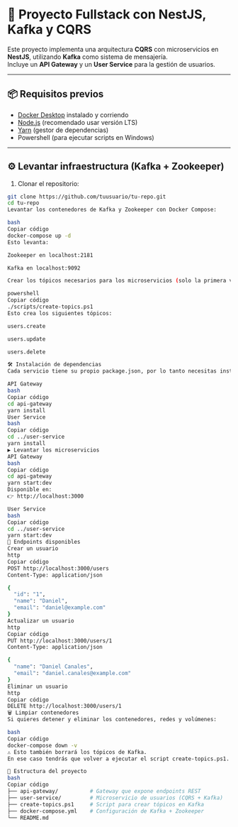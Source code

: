 # 🚀 Proyecto Fullstack con NestJS, Kafka y CQRS

Este proyecto implementa una arquitectura **CQRS** con microservicios en **NestJS**, utilizando **Kafka** como sistema de mensajería.  
Incluye un **API Gateway** y un **User Service** para la gestión de usuarios.

---

## 📦 Requisitos previos

- [Docker Desktop](https://www.docker.com/products/docker-desktop) instalado y corriendo
- [Node.js](https://nodejs.org/) (recomendado usar versión LTS)
- [Yarn](https://yarnpkg.com/) (gestor de dependencias)
- Powershell (para ejecutar scripts en Windows)

---

## ⚙️ Levantar infraestructura (Kafka + Zookeeper)

1. Clonar el repositorio:

```bash
git clone https://github.com/tuusuario/tu-repo.git
cd tu-repo
Levantar los contenedores de Kafka y Zookeeper con Docker Compose:

bash
Copiar código
docker-compose up -d
Esto levanta:

Zookeeper en localhost:2181

Kafka en localhost:9092

Crear los tópicos necesarios para los microservicios (solo la primera vez o si borras los volúmenes):

powershell
Copiar código
./scripts/create-topics.ps1
Esto crea los siguientes tópicos:

users.create

users.update

users.delete

🛠️ Instalación de dependencias
Cada servicio tiene su propio package.json, por lo tanto necesitas instalar dependencias en ambos:

API Gateway
bash
Copiar código
cd api-gateway
yarn install
User Service
bash
Copiar código
cd ../user-service
yarn install
▶️ Levantar los microservicios
API Gateway
bash
Copiar código
cd api-gateway
yarn start:dev
Disponible en:
👉 http://localhost:3000

User Service
bash
Copiar código
cd ../user-service
yarn start:dev
📡 Endpoints disponibles
Crear un usuario
http
Copiar código
POST http://localhost:3000/users
Content-Type: application/json

{
  "id": "1",
  "name": "Daniel",
  "email": "daniel@example.com"
}
Actualizar un usuario
http
Copiar código
PUT http://localhost:3000/users/1
Content-Type: application/json

{
  "name": "Daniel Canales",
  "email": "daniel.canales@example.com"
}
Eliminar un usuario
http
Copiar código
DELETE http://localhost:3000/users/1
🗑️ Limpiar contenedores
Si quieres detener y eliminar los contenedores, redes y volúmenes:

bash
Copiar código
docker-compose down -v
⚠️ Esto también borrará los tópicos de Kafka.
En ese caso tendrás que volver a ejecutar el script create-topics.ps1.

📂 Estructura del proyecto
bash
Copiar código
├── api-gateway/          # Gateway que expone endpoints REST
├── user-service/         # Microservicio de usuarios (CQRS + Kafka)
├── create-topics.ps1     # Script para crear tópicos en Kafka
├── docker-compose.yml    # Configuración de Kafka + Zookeeper
└── README.md
```
